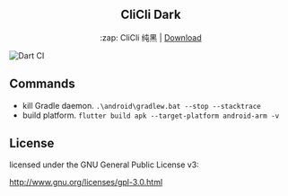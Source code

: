 <h2 align='center'> CliCli Dark </h2>

<p align='center'> :zap: CliCli 纯黑 | <a href='https://app.clicli.me'>Download</a></p>

![Dart CI](https://github.com/cliclitv/clicli-dark/workflows/Dart%20CI/badge.svg)

## Commands

- kill Gradle daemon.
  `.\android\gradlew.bat --stop --stacktrace`
- build platform.
  `flutter build apk --target-platform android-arm -v`

## License

licensed under the GNU General Public License v3:

http://www.gnu.org/licenses/gpl-3.0.html
